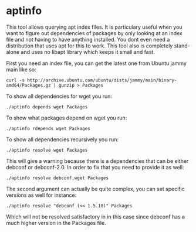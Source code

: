 # aptinfo

This tool allows querying apt index files. It is particulary useful when you want
to figure out dependencies of packages by only looking at an index file and not
having to have anything installed. You dont even need a distribution that uses
apt for this to work. This tool also is completely stand-alone and uses no libapt
library which keeps it small and fast.

First you need an index file, you can get the latest one from Ubuntu jammy main like so:

    curl -s http://archive.ubuntu.com/ubuntu/dists/jammy/main/binary-amd64/Packages.gz | gunzip > Packages

To show all dependencies for wget you run:

    ./aptinfo depends wget Packages

To show what packages depend on wget you run:

    ./aptinfo rdepends wget Packages

To show all dependencies recursively you run:

    ./aptinfo resolve wget Packages

This will give a warning because there is a dependencies that can be either
debconf or debconf-2.0. In order to fix that you need to provide it as well:

    ./aptinfo resolve debconf,wget Packages

The second argument can actually be quite complex, you can set specific versions
as well for instance:

    ./aptinfo resolve "debconf (<< 1.5.10)" Packages

Which will not be resolved satisfactory in in this case since debconf has a much
higher version in the Packages file.
